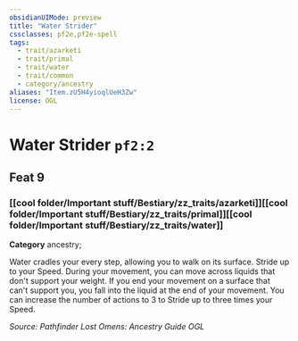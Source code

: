 ```yaml
---
obsidianUIMode: preview
title: "Water Strider"
cssclasses: pf2e,pf2e-spell
tags:
  - trait/azarketi
  - trait/primal
  - trait/water
  - trait/common
  - category/ancestry
aliases: "Item.zU5H4yioqlUeH3Zw"
license: OGL
---
```

# Water Strider `pf2:2`
## Feat 9
### [[cool folder/Important stuff/Bestiary/zz_traits/azarketi]][[cool folder/Important stuff/Bestiary/zz_traits/primal]][[cool folder/Important stuff/Bestiary/zz_traits/water]]

**Category** ancestry; 




Water cradles your every step, allowing you to walk on its surface. Stride up to your Speed. During your movement, you can move across liquids that don't support your weight. If you end your movement on a surface that can't support you, you fall into the liquid at the end of your movement. You can increase the number of actions to 3 to Stride up to three times your Speed.

*Source: Pathfinder Lost Omens: Ancestry Guide*
*OGL*